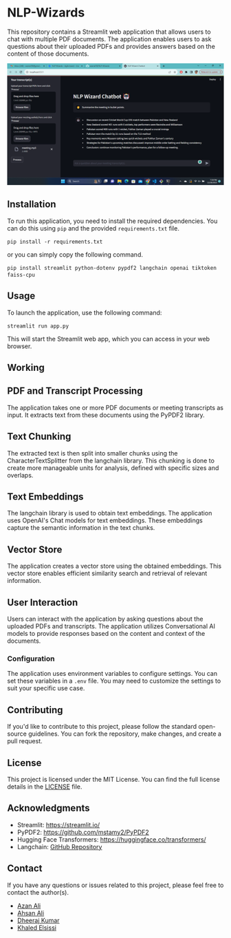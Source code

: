 # NLP-Wizards

This repository contains a Streamlit web application that allows users to chat with multiple PDF documents. The application enables users to ask questions about their uploaded PDFs and provides answers based on the content of those documents.

![chatbot](images/sample.PNG)

## Installation

To run this application, you need to install the required dependencies. You can do this using `pip` and the provided `requirements.txt` file.
```
pip install -r requirements.txt
```
or you can simply copy the following command.
```
pip install streamlit python-dotenv pypdf2 langchain openai tiktoken faiss-cpu
```

## Usage

To launch the application, use the following command:
```
streamlit run app.py
```
This will start the Streamlit web app, which you can access in your web browser.

## Working

## PDF and Transcript Processing

The application takes one or more PDF documents or meeting transcripts as input. It extracts text from these documents using the PyPDF2 library.

## Text Chunking

The extracted text is then split into smaller chunks using the CharacterTextSplitter from the langchain library. This chunking is done to create more manageable units for analysis, defined with specific sizes and overlaps.

## Text Embeddings

The langchain library is used to obtain text embeddings. The application uses OpenAI's Chat models for text embeddings. These embeddings capture the semantic information in the text chunks.

## Vector Store

The application creates a vector store using the obtained embeddings. This vector store enables efficient similarity search and retrieval of relevant information.

## User Interaction

Users can interact with the application by asking questions about the uploaded PDFs and transcripts. The application utilizes Conversational AI models to provide responses based on the content and context of the documents.

### Configuration

The application uses environment variables to configure settings. You can set these variables in a `.env` file. You may need to customize the settings to suit your specific use case.

## Contributing

If you'd like to contribute to this project, please follow the standard open-source guidelines. You can fork the repository, make changes, and create a pull request.

## License

This project is licensed under the MIT License. You can find the full license details in the [LICENSE](LICENSE) file.

## Acknowledgments
- Streamlit: https://streamlit.io/
- PyPDF2: https://github.com/mstamy2/PyPDF2
- Hugging Face Transformers: https://huggingface.co/transformers/
- Langchain: [GitHub Repository](https://github.com/langchain-ai)

## Contact

If you have any questions or issues related to this project, please feel free to contact the author(s).

- [Azan Ali](axanali58@gmail.com)
- [Ahsan Ali](ahsan10041@gmail.com)
- [Dheeraj Kumar](dk42775252@gmail.com)
- [Khaled Elsissi](elsissikhaled@gmail.com)
